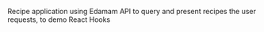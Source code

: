 Recipe application using Edamam API to query and present recipes the user requests, to demo React Hooks
